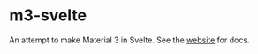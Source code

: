 # m3-svelte

An attempt to make Material 3 in Svelte. See the [website](https://ktibow.github.io/m3-svelte/) for docs.
